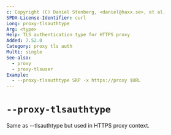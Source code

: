 ```yaml
---
c: Copyright (C) Daniel Stenberg, <daniel@haxx.se>, et al.
SPDX-License-Identifier: curl
Long: proxy-tlsauthtype
Arg: <type>
Help: TLS authentication type for HTTPS proxy
Added: 7.52.0
Category: proxy tls auth
Multi: single
See-also:
  - proxy
  - proxy-tlsuser
Example:
  - --proxy-tlsauthtype SRP -x https://proxy $URL
---
```


# `--proxy-tlsauthtype`

Same as --tlsauthtype but used in HTTPS proxy context.
